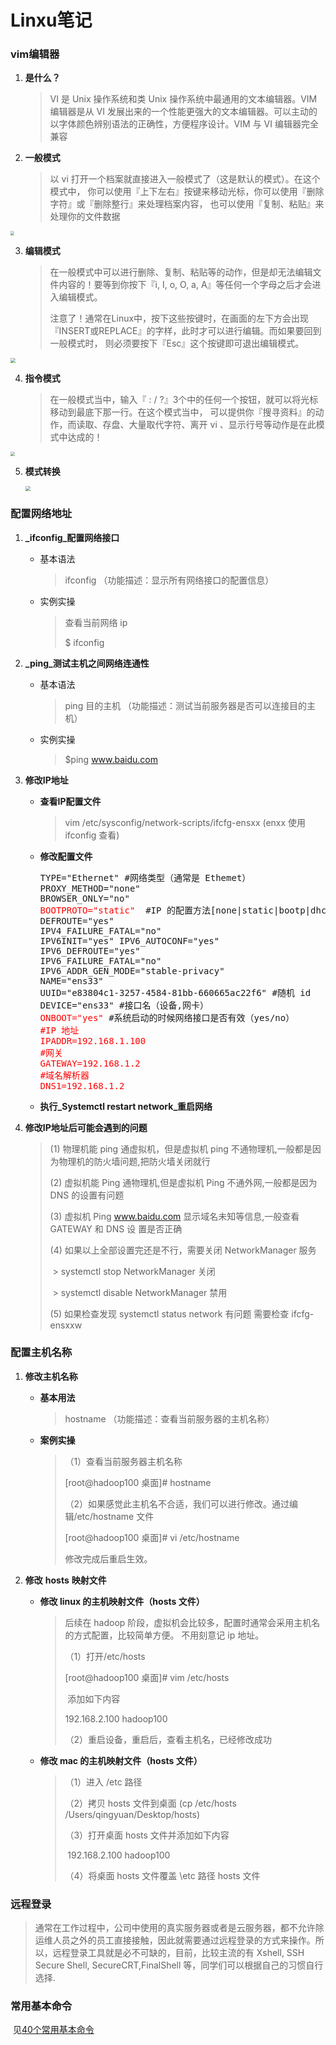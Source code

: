 # Linxu笔记

### vim编辑器

 1. **是什么？**

    > VI 是 Unix 操作系统和类 Unix 操作系统中最通用的文本编辑器。VIM 编辑器是从 VI 发展出来的一个性能更强大的文本编辑器。可以主动的以字体颜色辨别语法的正确性，方便程序设计。VIM 与 VI 编辑器完全兼容

2. **一般模式**

   > 以 vi 打开一个档案就直接进入一般模式了（这是默认的模式）。在这个模式中， 你可以使用『上下左右』按键来移动光标，你可以使用『删除字符』或『删除整行』来处理档案内容， 也可以使用『复制、粘贴』来处理你的文件数据

<img src="img/%E4%B8%80%E8%88%AC%E6%A8%A1%E5%BC%8F%E5%B8%B8%E7%94%A8%E8%AF%AD%E6%B3%95.png" style="zoom:40%;" />

3. **编辑模式**

   > 在一般模式中可以进行删除、复制、粘贴等的动作，但是却无法编辑文件内容的！要等到你按下『i, I, o, O, a, A』等任何一个字母之后才会进入编辑模式。 
   >
   > 注意了！通常在Linux中，按下这些按键时，在画面的左下方会出现『INSERT或REPLACE』的字样，此时才可以进行编辑。而如果要回到一般模式时， 则必须要按下『Esc』这个按键即可退出编辑模式。 

<img src="img/%E7%BC%96%E8%BE%91%E6%A8%A1%E5%BC%8F%E5%B8%B8%E7%94%A8%E8%AF%AD%E6%B3%95.png" style="zoom:50%;" />

4. **指令模式**

   >在一般模式当中，输入『 : / ?』3个中的任何一个按钮，就可以将光标移动到最底下那一行。在这个模式当中， 可以提供你『搜寻资料』的动作，而读取、存盘、大量取代字符、离开 vi 、显示行号等动作是在此模式中达成的！

<img src="img/%E6%8C%87%E4%BB%A4%E6%A8%A1%E5%BC%8F%E5%B8%B8%E7%94%A8%E8%AF%AD%E6%B3%95.png" style="zoom:46%;" />

5. **模式转换**

   <img src="img/%E6%A8%A1%E5%BC%8F%E5%88%87%E6%8D%A2.png" style="zoom:50%;" />

### 配置网络地址

1. **_ifconfig_配置网络接口**

   * 基本语法

     >ifconfig  			（功能描述：显示所有网络接口的配置信息）

   * 实例实操

     > 查看当前网络 ip   
     >
     > $ ifconfig

2. **_ping_测试主机之间网络连通性** 

   * 基本语法

     > ping 目的主机 				（功能描述：测试当前服务器是否可以连接目的主机）

   * 实例实操

     > $ping www.baidu.com

3. **修改IP地址**

   * **查看IP配置文件** 

     > vim /etc/sysconfig/network-scripts/ifcfg-ensxx    				(enxx  使用 ifconfig 查看)

   * **修改配置文件**

     <pre>
     TYPE="Ethernet" #网络类型（通常是 Ethemet） 
     PROXY_METHOD="none" 
     BROWSER_ONLY="no" 
     <font color="red">BOOTPROTO="static"</font>  #IP 的配置方法[none|static|bootp|dhcp]（引导时不使用协议|静态分配 IP|BOOTP 协议|DHCP 协议）
     DEFROUTE="yes" 
     IPV4_FAILURE_FATAL="no" 
     IPV6INIT="yes" IPV6_AUTOCONF="yes" 
     IPV6_DEFROUTE="yes" 
     IPV6_FAILURE_FATAL="no" 
     IPV6_ADDR_GEN_MODE="stable-privacy" 
     NAME="ens33" 
     UUID="e83804c1-3257-4584-81bb-660665ac22f6" #随机 id 
     DEVICE="ens33" #接口名（设备,网卡） 
     <font color="red">ONBOOT="yes"</font> #系统启动的时候网络接口是否有效（yes/no） 
     <font color="red">#IP 地址 
     IPADDR=192.168.1.100 
     #网关 
     GATEWAY=192.168.1.2 
     #域名解析器 
     DNS1=192.168.1.2</font>
     </pre>

   * **执行_Systemctl restart network_重启网络**

4. **修改IP地址后可能会遇到的问题** 

   > (1)	物理机能 ping 通虚拟机，但是虚拟机 ping 不通物理机,一般都是因为物理机的防火墙问题,把防火墙关闭就行
   >
   > (2)	虚拟机能 Ping 通物理机,但是虚拟机 Ping 不通外网,一般都是因为 DNS 的设置有问题
   >
   > (3)	虚拟机 Ping www.baidu.com 显示域名未知等信息,一般查看 GATEWAY 和 DNS 设 置是否正确 
   >
   > (4)	如果以上全部设置完还是不行，需要关闭 NetworkManager 服务 
   >
   > ​		> systemctl stop NetworkManager 关闭
   >
   > ​		> systemctl disable NetworkManager 禁用 
   >
   > (5)	如果检查发现 systemctl status network 有问题 需要检查 ifcfg-ensxxw

### 配置主机名称

1. **修改主机名称**

   * **基本用法**

     > hostname 					（功能描述：查看当前服务器的主机名称） 

   * **案例实操** 

     > （1）查看当前服务器主机名称 
     >
     > [root@hadoop100 桌面]# hostname 
     >
     > （2）如果感觉此主机名不合适，我们可以进行修改。通过编辑/etc/hostname 文件 
     >
     > [root@hadoop100 桌面]# vi /etc/hostname 
     >
     > 修改完成后重启生效。 

2. **修改** **hosts** **映射文件**

   * **修改 linux 的主机映射文件（hosts 文件）**

     > 后续在 hadoop 阶段，虚拟机会比较多，配置时通常会采用主机名的方式配置，比较简单方便。 不用刻意记 ip 地址。
     >
     >  
     >
     > （1）打开/etc/hosts 
     >
     > [root@hadoop100 桌面]# vim /etc/hosts 
     >
     > ​			添加如下内容 
     >
     > 192.168.2.100 hadoop100 
     >
     > （2）重启设备，重启后，查看主机名，已经修改成功

   * **修改 mac 的主机映射文件（hosts 文件）**

     > （1）进入 /etc 路径 
     >
     > （2）拷贝 hosts 文件到桌面 (cp /etc/hosts /Users/qingyuan/Desktop/hosts)
     >
     > （3）打开桌面 hosts 文件并添加如下内容 
     >
     > ​			192.168.2.100 hadoop100
     >
     > （4）将桌面 hosts 文件覆盖 \etc 路径 hosts 文件

### 远程登录

> 通常在工作过程中，公司中使用的真实服务器或者是云服务器，都不允许除运维人员之外的员工直接接触，因此就需要通过远程登录的方式来操作。所以，远程登录工具就是必不可缺的，目前，比较主流的有 Xshell, SSH Secure Shell, SecureCRT,FinalShell 等，同学们可以根据自己的习惯自行选择. 

### 常用基本命令

​	见[40个常用基本命令](https://www.wbolt.com/most-used-linux-commands.html#linux-commands-cheat-sheet)